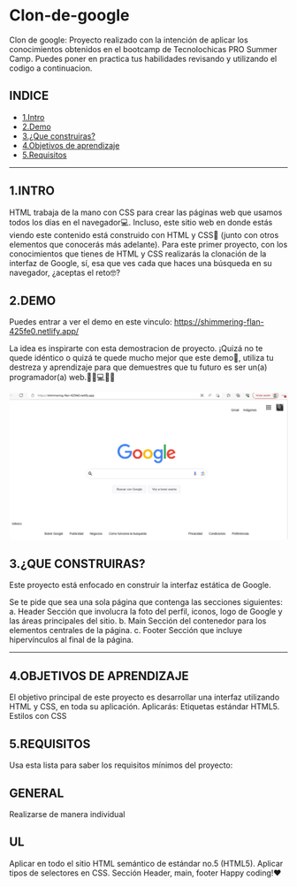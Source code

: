 # Clon-de-google

Clon de google: Proyecto realizado con la intención de aplicar los conocimientos obtenidos en el bootcamp de Tecnolochicas PRO Summer Camp.
Puedes poner en practica tus habilidades revisando y utilizando el codigo a continuacion.

## INDICE
* [1.Intro](url)
* [2.Demo](url)
* [3.¿Que construiras?](url)
* [4.Objetivos de aprendizaje](url)
* [5.Requisitos](url)

****

## 1.INTRO
HTML trabaja de la mano con CSS para crear las páginas web que usamos todos los días en el navegador💻. Incluso, este sitio web en donde estás viendo este contenido está construido con HTML y CSS🤯 (junto con otros elementos que conocerás más adelante). Para este primer proyecto, con los conocimientos que tienes de HTML y CSS realizarás la clonación de la interfaz de Google, sí, esa que ves cada que haces una búsqueda en su navegador, ¿aceptas el reto🤓?
## 2.DEMO
Puedes entrar a ver el demo en este vinculo:
https://shimmering-flan-425fe0.netlify.app/

La idea es inspirarte con esta demostracion de proyecto.
¡Quizá no te quede idéntico o quizá te quede mucho mejor que este demo🤩, utiliza tu destreza y aprendizaje para que demuestres que tu futuro es ser un(a) programador(a) web.👩🏻💻👦🏻

![imagen]("./../imagenes/clon.png)

## 3.¿QUE CONSTRUIRAS?
Este proyecto está enfocado en construir la interfaz estática de Google.

Se te pide que sea una sola página que contenga las secciones siguientes:
     a. Header Sección que involucra la foto del perfil, iconos, logo de Google y las áreas principales del sitio.
     b. Main Sección del contenedor para los elementos centrales de la página.
     c. Footer Sección que incluye hipervínculos al final de la página.
****
## 4.OBJETIVOS DE APRENDIZAJE
El objetivo principal de este proyecto es desarrollar una interfaz utilizando HTML y CSS, en toda su aplicación.
Aplicarás:
           Etiquetas estándar HTML5.
           Estilos con CSS
## 5.REQUISITOS
Usa esta lista para saber los requisitos mínimos del proyecto:
## GENERAL
Realizarse de manera individual
## UL
Aplicar en todo el sitio HTML semántico de estándar no.5 (HTML5).
 Aplicar tipos de selectores en CSS.
 Sección Header, main, footer
Happy coding!❤
